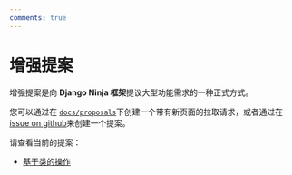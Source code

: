 ```yaml
---
comments: true
---
```

# 增强提案

增强提案是向 **Django Ninja 框架**提议大型功能需求的一种正式方式。

您可以通过在 [`docs/proposals`](https://github.com/vitalik/django-ninja/tree/master/docs/docs/proposals)下创建一个带有新页面的拉取请求，或者通过在 [issue on github](https://github.com/vitalik/django-ninja/issues)来创建一个提案。

请查看当前的提案：

 - [基于类的操作](cbv.md)
